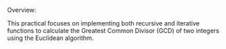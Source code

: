 Overview:

This practical focuses on implementing both recursive and iterative functions to calculate the Greatest Common Divisor (GCD) of two integers using the Euclidean algorithm.
